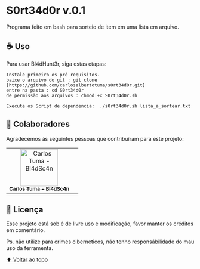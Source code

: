 # S0rt34d0r v.0.1

<!---<img src="bl4dsc4n.jpge" alt="bl4dsc4n"--->

Programa feito em bash para sorteio de item em uma lista em arquivo.

## ☕ Uso <S0rt34d0r>

Para usar Bl4dHunt3r, siga estas etapas:

```
Instale primeiro os pré requisitos.
baixe o arquivo do git : git clone [https://github.com/carlosalbertotuma/s0rt34d0r.git]
entre na pasta : cd S0rt34d0r
de permissão aos arquivos : chmod +x S0rt34d0r.sh

Execute os Script de dependencia:  ./s0rt34d0r.sh lista_a_sortear.txt

```

## 🤝 Colaboradores

Agradecemos às seguintes pessoas que contribuíram para este projeto:

<table>
  <tr>
    <td align="center">
      <a href="#">
        <img src="bl4dsc4n.jpeg" width="100px;" alt="Carlos Tuma - Bl4dSc4n"/><br>
        <sub>
          <b>Carlos Tuma - Bl4dSc4n</b>
        </sub>
      </a>
    </td>
    <td align="center">
  </tr>
</table>


## 📝 Licença

Esse projeto está sob é de livre uso e modificação, favor manter os créditos em comentário.
 
Ps. não utilize para crimes ciberneticos, não tenho responsábilidade do mau uso da ferramenta.

[⬆ Voltar ao topo](#nome-do-projeto)<br>

